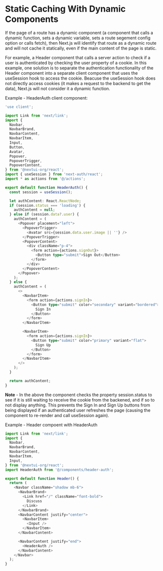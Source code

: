 # Static Caching With Dynamic Components

If the page of a route has a dynamic component (a component that calls a dynamic function, sets a dynamic variable, sets a route segement config option or calls fetch), then Next.js will identify that route as a dynamic route and will not cache it statically, even if the main content of the page is static.

For example, a Header component that calls a server action to check if a user is authenticated by checking the user property of a cookie. In this example, one solution is to separate the authentication functionality of the Header component into a separate client component that uses the useSession hook to access the cookie. Beacuse the useSession hook does not directly access cookies (it makes a request to the backend to get the data), Next.js will not consider it a dynamic function.

Example - HeaderAuth client component:

```typescript
'use client';

import Link from 'next/link';
import {
  Navbar,
  NavbarBrand,
  NavbarContent,
  NavbarItem,
  Input,
  Button,
  Avatar,
  Popover,
  PopoverTrigger,
  PopoverContent,
} from '@nextui-org/react';
import { useSession } from 'next-auth/react';
import * as actions from '@/actions';

export default function HeaderAuth() {
  const session = useSession();

  let authContent: React.ReactNode;
  if (session.status === 'loading') {
    authContent = null;
  } else if (session.data?.user) {
    authContent = (
      <Popover placement="left">
        <PopoverTrigger>
          <Avatar src={session.data.user.image || ''} />
        </PopoverTrigger>
        <PopoverContent>
          <div className="p-4">
            <form action={actions.signOut}>
              <Button type="submit">Sign Out</Button>
            </form>
          </div>
        </PopoverContent>
      </Popover>
    );
  } else {
    authContent = (
      <>
        <NavbarItem>
          <form action={actions.signIn}>
            <Button type="submit" color="secondary" variant="bordered">
              Sign In
            </Button>
          </form>
        </NavbarItem>

        <NavbarItem>
          <form action={actions.signIn}>
            <Button type="submit" color="primary" variant="flat">
              Sign Up
            </Button>
          </form>
        </NavbarItem>
      </>
    );
  }

  return authContent;
}
```

**Note** - In the above the component checks the property session.status to see if it is still waiting to receive the cookie from the backened, and if so to not display anything. This prevents the Sign In and Sign Up buttons from being displayed if an authenticated user refreshes the page (causing the component to re-render and call useSession again).

Example - Header compoent with HeaderAuth

```typescript
import Link from 'next/link';
import {
  Navbar,
  NavbarBrand,
  NavbarContent,
  NavbarItem,
  Input,
} from '@nextui-org/react';
import HeaderAuth from '@/components/header-auth';

export default function Header() {
  return (
    <Navbar className="shadow mb-6">
      <NavbarBrand>
        <Link href="/" className="font-bold">
          Discuss
        </Link>
      </NavbarBrand>
      <NavbarContent justify="center">
        <NavbarItem>
          <Input />
        </NavbarItem>
      </NavbarContent>

      <NavbarContent justify="end">
        <HeaderAuth />
      </NavbarContent>
    </Navbar>
  );
}
```
